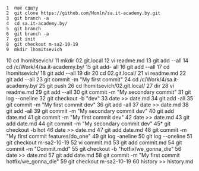     1  пше сдщту 
    2  git clone https://github.com/Homln/sa.it-academy.by.git
    3  git branch -a
    4  cd sa.it-academy.by/
    5  git branch
    6  git branch -a
    7  git init
    8  git checkout m-sa2-10-19 
    9  mkdir lhomitsevich
   10  cd lhomitsevich/
   11  mkdir 02.git.local
   12  vi readme.md
   13  git add --all
   14  cd /c/Work/4/sa.it-academy.by/
   15  git add- all
   16  git add --all
   17  cd lhomitsevich/
   18  git add --all
   19  dir
   20  cd 02.git.local/
   21  vi readme.md
   22  git add --all
   23  git commit -m "My first commit"
   24  cd /c/Work/4/sa.it-academy.by/
   25  git push
   26  cd lhomitsevich/02.git.local/
   27  dir
   28  vi readme.md 
   29  git add --all
   30  git commit -m "My secondary commit"
   31  git log --oneline
   32  git checkout -b "dev"
   33  date >> date.md
   34  git add -all
   35  git commit -m "My first commit dev"
   36  git add -all
   37  date >> date.md
   38  git add -all
   39  git commit -m "My secondary commit dev"
   40  git add date.md 
   41  git commit -m "My first commit dev"
   42  date >> date.md
   43  git add date.md 
   44  git commit -m "My secondary commit dev"
   45* git checkout -b hot
   46  date >> date.md 
   47  git add date.md 
   48  git commit -m "My first commit features/do_one"
   49  git log -aneline
   50  git log --oneline
   51  git checkout m-sa2-10-19 
   52  vi commit.md
   53  git add commit.md 
   54  git commit -m "Commit.mdd"
   55  git checkout -b "hotfix/we_gonna_die"
   56  date >> date.md
   57  git add date.md 
   58  git commit -m "My first commit hotfix/we_gonna_die"
   59  git checkout m-sa2-10-19 
   60  history >> history.md
